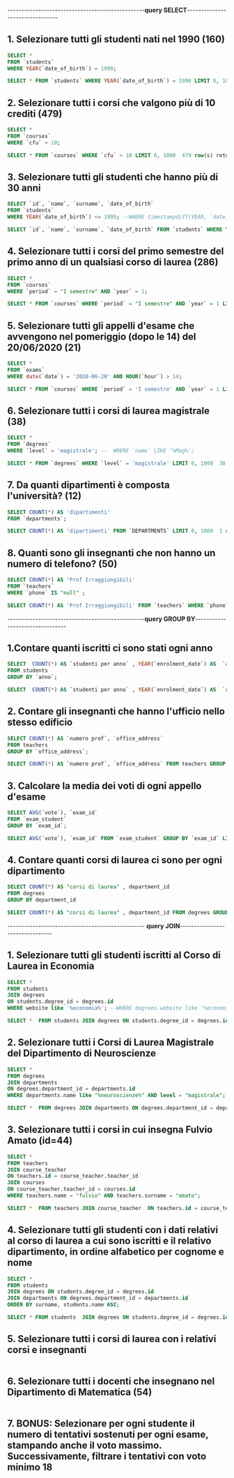 
-------------------------------------------------**query SELECT**--------------------------------
## 1. Selezionare tutti gli studenti nati nel 1990 (160)
```sql
SELECT *
FROM `students`
WHERE YEAR(`date_of_birth`) = 1990;

SELECT * FROM `students` WHERE YEAR(`date_of_birth`) = 1990 LIMIT 0, 1000	160 row(s) returned	0.000 sec / 0.000 sec
```


## 2. Selezionare tutti i corsi che valgono più di 10 crediti (479)
```sql
SELECT *
FROM `courses`
WHERE `cfu` > 10;

SELECT * FROM `courses` WHERE `cfu` > 10 LIMIT 0, 1000	479 row(s) returned	0.000 sec / 0.000 sec
```

## 3. Selezionare tutti gli studenti che hanno più di 30 anni
```sql
SELECT `id`, `name`, `surname`, `date_of_birth`
FROM `students`
WHERE YEAR(`date_of_birth`) <= 1995; --WHERE timestampdiff(YEAR, `date_of_birth`, CURDATE()) > 30;

SELECT `id`, `name`, `surname`, `date_of_birth` FROM `students` WHERE YEAR(`date_of_birth`) <= 1995 LIMIT 0, 1000	1000 row(s) returned	0.000 sec / 0.000 sec
```

## 4. Selezionare tutti i corsi del primo semestre del primo anno di un qualsiasi corso di laurea (286)
```sql
SELECT *
FROM `courses`
WHERE `period` = "I semestre" AND `year` = 1;

SELECT * FROM `courses` WHERE `period` = "I semestre" AND `year` = 1 LIMIT 0, 1000	286 row(s) returned	0.000 sec / 0.000 sec
```

## 5. Selezionare tutti gli appelli d'esame che avvengono nel pomeriggio (dopo le 14) del 20/06/2020 (21)
```sql
SELECT *
FROM `exams`
WHERE date(`date`) = '2020-06-20' AND HOUR(`hour`) > 14;

SELECT * FROM `courses` WHERE `period` = 'I semestre' AND `year` = 1 LIMIT 0, 1000	286 row(s) returned	0.000 sec / 0.000 sec
```

## 6. Selezionare tutti i corsi di laurea magistrale (38)
```sql
SELECT *
FROM `degrees`
WHERE `level` = 'magistrale'; --  WHERE `name` LIKE '%Mag%';

SELECT * FROM `degrees` WHERE `level` = 'magistrale' LIMIT 0, 1000	38 row(s) returned	0.000 sec / 0.000 sec
```

## 7. Da quanti dipartimenti è composta l'università? (12)
```sql
SELECT COUNT(*) AS 'dipartimenti'
FROM `departments`;

SELECT COUNT(*) AS 'dipartimenti' FROM `DEPARTMENTS` LIMIT 0, 1000	1 row(s) returned	0.000 sec / 0.000 sec
```

## 8. Quanti sono gli insegnanti che non hanno un numero di telefono? (50)
```sql
SELECT COUNT(*) AS 'Prof Irraggiungibili'
FROM `teachers`
WHERE `phone` IS "null" ;

SELECT COUNT(*) AS 'Prof Irraggiungibili' FROM `teachers` WHERE `phone` is null LIMIT 0, 1000	1 row(s) returned	0.000 sec / 0.000 sec
```


-------------------------------------------------**query GROUP BY**--------------------------------
## 1.Contare quanti iscritti ci sono stati ogni anno
```sql
SELECT  COUNT(*) AS `studenti per anno` , YEAR(`enrolment_date`) AS  `anno`
FROM students
GROUP BY `anno`;

SELECT  COUNT(*) AS `studenti per anno` , YEAR(`enrolment_date`) AS  `anno` FROM students GROUP BY `anno` LIMIT 0, 1000	4 row(s) returned	0.016 sec / 0.000 sec
```

## 2. Contare gli insegnanti che hanno l'ufficio nello stesso edificio
```sql
SELECT COUNT(*) AS `numero prof`, `office_address`
FROM teachers
GROUP BY `office_address`;

SELECT COUNT(*) AS `numero prof`, `office_address` FROM teachers GROUP BY `office_address` LIMIT 0, 1000	29 row(s) returned	0.000 sec / 0.000 sec
```

## 3. Calcolare la media dei voti di ogni appello d'esame
```sql
SELECT AVG(`vote`), `exam_id`
FROM `exam_student`
GROUP BY `exam_id`;

SELECT AVG(`vote`), `exam_id` FROM `exam_student` GROUP BY `exam_id` LIMIT 0, 1000	1000 row(s) returned	0.047 sec / 0.000 sec
```

## 4. Contare quanti corsi di laurea ci sono per ogni dipartimento
```sql
SELECT COUNT(*) AS "corsi di laurea" , department_id
FROM degrees
GROUP BY department_id

SELECT COUNT(*) AS "corsi di laurea" , department_id FROM degrees GROUP BY department_id LIMIT 0, 1000	12 row(s) returned	0.000 sec / 0.000 sec
```


------------------------------------------------- **query JOIN**--------------------------------

## 1. Selezionare tutti gli studenti iscritti al Corso di Laurea in Economia
```sql
SELECT * 
FROM students
JOIN degrees
ON students.degree_id = degrees.id
WHERE website like '%economia%'; --WHERE degrees.website like '%economia%'

SELECT *  FROM students JOIN degrees ON students.degree_id = degrees.id WHERE website like '%economia%' LIMIT 0, 1000	262 row(s) returned	0.000 sec / 0.000 sec
```

## 2. Selezionare tutti i Corsi di Laurea Magistrale del Dipartimento di Neuroscienze
```sql
SELECT * 
FROM degrees
JOIN departments
ON degrees.department_id = departments.id
WHERE departments.name like "%neuroscienze%" AND level = "magistrale";

SELECT *  FROM degrees JOIN departments ON degrees.department_id = departments.id WHERE departments.name like "%neuroscienze%" AND level = "magistrale" LIMIT 0, 1000	1 row(s) returned	0.016 sec / 0.000 sec
```

## 3. Selezionare tutti i corsi in cui insegna Fulvio Amato (id=44)
```sql
SELECT * 
FROM teachers
JOIN course_teacher 
ON teachers.id = course_teacher.teacher_id
JOIN courses 
ON course_teacher.teacher_id = courses.id
WHERE teachers.name = "fulvio" AND teachers.surname = "amato";

SELECT *  FROM teachers JOIN course_teacher  ON teachers.id = course_teacher.teacher_id JOIN courses  ON course_teacher.teacher_id = courses.id WHERE teachers.name = "fulvio" AND teachers.surname = "amato" LIMIT 0, 1000	11 row(s) returned	0.000 sec / 0.000 sec
```

## 4. Selezionare tutti gli studenti con i dati relativi al corso di laurea a cui sono iscritti e il relativo dipartimento, in ordine alfabetico per cognome e nome
```sql
SELECT *
FROM students 
JOIN degrees ON students.degree_id = degrees.id
JOIN departments ON degrees.department_id = departments.id
ORDER BY surname, students.name ASC;

SELECT * FROM students  JOIN degrees ON students.degree_id = degrees.id JOIN departments ON degrees.department_id = departments.id ORDER BY surname, students.name ASC LIMIT 0, 1000	1000 row(s) returned	0.063 sec / 0.031 sec
```

## 5. Selezionare tutti i corsi di laurea con i relativi corsi e insegnanti
```sql

```

## 6. Selezionare tutti i docenti che insegnano nel Dipartimento di Matematica (54)
```sql

```

## 7. BONUS: Selezionare per ogni studente il numero di tentativi sostenuti per ogni esame, stampando anche il voto massimo. Successivamente, filtrare i tentativi con voto minimo 18
```sql

```

